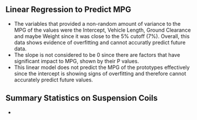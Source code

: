 ## Linear Regression to Predict MPG
- The variables that provided a non-random amount of variance to the MPG of the values were the Intercept, Vehicle Length, Ground Clearance and maybe Weight since it was close to the 5% cutoff (7%). Overall, this data shows evidence of overfitting and cannot accuratly predict future data. 
- The slope is not considered to be 0 since there are factors that have significant impact to MPG, shown by their P values. 
- This linear model does not predict the MPG of the prototypes effectively since the intercept is showing signs of overfitting and therefore cannot accurately predict future values. 

## Summary Statistics on Suspension Coils
- 
